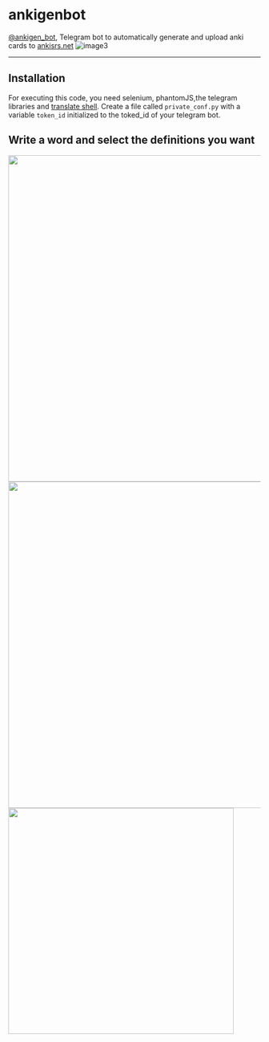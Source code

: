 # ankigenbot
[@ankigen_bot](https://t.me/ankigen_bot), Telegram bot to automatically generate and upload anki cards to [ankisrs.net](ankisrs.net)
![image3](https://github.com/damaru2/ankigenbot/blob/master/.assets/image3.png)

---
## Installation
For executing this code, you need selenium, phantomJS,the telegram libraries and [translate shell](https://github.com/soimort/translate-shell/). Create a file called `private_conf.py` with a variable `token_id` initialized to the toked_id of your telegram bot.

## Write a word and select the definitions you want
<img src="https://github.com/damaru2/ankigenbot/blob/master/.assets/image1.png" width="650">

<img src="https://github.com/damaru2/ankigenbot/blob/master/.assets/image2.png" width="650">

<img src="https://github.com/damaru2/ankigenbot/blob/master/.assets/image4.jpg" width="450">


